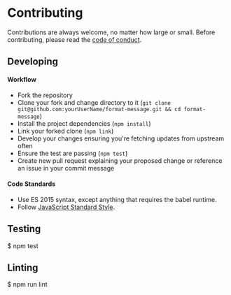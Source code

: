 # Contributing

Contributions are always welcome, no matter how large or small. Before
contributing, please read the
[code of conduct](https://github.com/thetalecrafter/format-message/blob/master/CODE_OF_CONDUCT.md).

## Developing

#### Workflow

* Fork the repository
* Clone your fork and change directory to it (`git clone git@github.com:yourUserName/format-message.git && cd format-message`)
* Install the project dependencies (`npm install`)
* Link your forked clone (`npm link`)
* Develop your changes ensuring you're fetching updates from upstream often
* Ensure the test are passing (`npm test`)
* Create new pull request explaining your proposed change or reference an issue
  in your commit message

#### Code Standards

* Use ES 2015 syntax, except anything that requires the babel runtime.
* Follow [JavaScript Standard Style](https://github.com/feross/standard).

## Testing

  $ npm test

## Linting

  $ npm run lint
